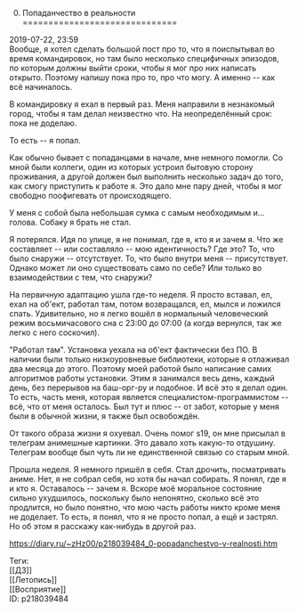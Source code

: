 0. Попаданчество в реальности
==============================

   
 2019-07-22, 23:59   
  Вообще, я хотел сделать большой пост про то, что я поиспытывал во время командировок, но там было несколько специфичных эпизодов, по которым должны выйти сроки, чтобы я мог про них написать открыто. Поэтому напишу пока про то, про что могу. А именно -- как всё начиналось.   
   
 В командировку я ехал в первый раз. Меня направили в незнакомый город, чтобы я там делал неизвестно что. На неопределённый срок: пока не доделаю.   
   
 То есть -- я попал.   
   
 Как обычно бывает с попаданцами в начале, мне немного помогли. Со мной были коллеги, один из которых устроил бытовую сторону проживания, а другой должен был выполнить несколько задач до того, как смогу приступить к работе я. Это дало мне пару дней, чтобы я мог свободно поофигевать от происходящего.   
   
 У меня с собой была небольшая сумка с самым необходимым и... голова. Собаку я брать не стал.   
   
 Я потерялся. Идя по улице, я не понимал, где я, кто я и зачем я. Что же составляет -- или составляло -- мою идентичность? Где это? То, что было снаружи -- отсутствует. То, что было внутри меня -- присутствует. Однако может ли оно существовать само по себе? Или только во взаимодействии с тем, что снаружи?   
   
 На первичную адаптацию ушла где-то неделя. Я просто вставал, ел, ехал на об'ект, работал там, потом возвращался, ел, мылся и ложился спать. Удивительно, но я легко вошёл в нормальный человеческий режим восьмичасового сна с 23:00 до 07:00 (а когда вернулся, так же легко с него соскочил).   
   
 "Работал там". Установка уехала на об'ект фактически без ПО. В наличии были только низкоуровневые библиотеки, которые я отлаживал два месяца до этого. Поэтому моей работой было написание самих алгоритмов работы установки. Этим я занимался весь день, каждый день, без перерывов на баш-орг-ру и подобное. И всё это я делал один. То есть, часть меня, которая является специалистом-программистом -- всё, что от меня осталось. Был тут и плюс -- от забот, которые у меня были в обычной жизни, я также был освобождён.   
   
 От такого образа жизни я охуевал. Очень помог s19, он мне присылал в телеграм анимешные картинки. Это давало хоть какую-то отдушину. Телеграм вообще был чуть ли не единственной связью со старым мной.   
   
 Прошла неделя. Я немного пришёл в себя. Стал дрочить, посматривать аниме. Нет, я не собрал себя, но хотя бы начал собирать. Я понял, где я и кто я. Оставалось -- зачем я. Вскоре моё моральное состояние сильно ухудшилось, поскольку было непонятно, сколько всё это продлится, но было понятно, что мою часть работы никто кроме меня не доделает. То есть, я понял, что я не просто попал, а ещё и застрял. Но об этом я расскажу как-нибудь в другой раз.   
    
 <https://diary.ru/~zHz00/p218039484_0-popadanchestvo-v-realnosti.htm>   
   
 Теги:   
 [[ДЗ]]   
 [[Летопись]]   
 [[Восприятие]]   
 ID: p218039484
